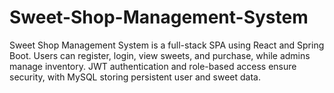 # Sweet-Shop-Management-System
Sweet Shop Management System is a full-stack SPA using React and Spring Boot. Users can register, login, view sweets, and purchase, while admins manage inventory. JWT authentication and role-based access ensure security, with MySQL storing persistent user and sweet data.
